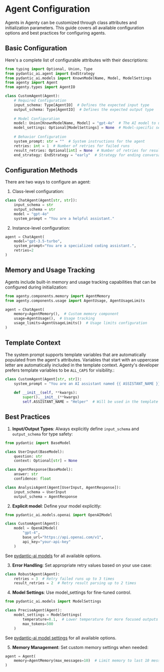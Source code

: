 # Agent Configuration

Agents in Agenty can be customized through class attributes and initialization parameters. This guide covers all available configuration options and best practices for configuring agents.

## Basic Configuration

Here's a complete list of configurable attributes with their descriptions:

```python
from typing import Optional, Union, Type
from pydantic_ai.agent import EndStrategy
from pydantic_ai.models import KnownModelName, Model, ModelSettings
from agenty import Agent
from agenty.types import AgentIO

class CustomAgent(Agent):
    # Required Configuration
    input_schema: Type[AgentIO]  # Defines the expected input type
    output_schema: Type[AgentIO]  # Defines the expected output type
    
    # Model Configuration
    model: Union[KnownModelName, Model] = "gpt-4o"  # The AI model to use
    model_settings: Optional[ModelSettings] = None  # Model-specific settings
    
    # Behavior Configuration
    system_prompt: str = ""  # System instructions for the agent
    retries: int = 1  # Number of retries for failed runs
    result_retries: Optional[int] = None  # Number of retries for result parsing
    end_strategy: EndStrategy = "early"  # Strategy for ending conversations
```

## Configuration Methods

There are two ways to configure an agent:

1. Class-level configuration:
```python
class ChatAgent(Agent[str, str]):
    input_schema = str
    output_schema = str
    model = "gpt-4o"
    system_prompt = "You are a helpful assistant."
```

2. Instance-level configuration:
```python
agent = ChatAgent(
    model="gpt-3.5-turbo",
    system_prompt="You are a specialized coding assistant.",
    retries=2
)
```

## Memory and Usage Tracking

Agents include built-in memory and usage tracking capabilities that can be configured during initialization:

```python
from agenty.components.memory import AgentMemory
from agenty.components.usage import AgentUsage, AgentUsageLimits

agent = ChatAgent(
    memory=AgentMemory(),  # Custom memory component
    usage=AgentUsage(),  # Usage tracking
    usage_limits=AgentUsageLimits()  # Usage limits configuration
)
```

## Template Context

The system prompt supports template variables that are automatically populated from the agent's attributes. 
Variables that start with an uppercase letter are automatically included in the template context. Agenty's developer
prefers template variables to be `ALL_CAPS` for visibility.:

```python
class CustomAgent(Agent[str, str]):
    system_prompt = "You are an AI assistant named {{ ASSISTANT_NAME }}."
    
    def __init__(self, **kwargs):
        super().__init__(**kwargs)
        self.ASSISTANT_NAME = "Helper"  # Will be used in the template
```

## Best Practices

1. **Input/Output Types**: Always explicitly define `input_schema` and `output_schema` for type safety:
```python
from pydantic import BaseModel

class UserInput(BaseModel):
    question: str
    context: Optional[str] = None

class AgentResponse(BaseModel):
    answer: str
    confidence: float

class AnalysisAgent(Agent[UserInput, AgentResponse]):
    input_schema = UserInput
    output_schema = AgentResponse
```

2. **Explicit model**: Define your model explicitly:
```python
from pydantic_ai.models.openai import OpenAIModel

class CustomAgent(Agent):
    model = OpenAIModel(
        "gpt-4",
        base_url="https://api.openai.com/v1",
        api_key="your-api-key"
    )
```
See [pydantic-ai models](https://ai.pydantic.dev/api/models/base/) for all available options.


3. **Error Handling**: Set appropriate retry values based on your use case:
```python
class RobustAgent(Agent):
    retries = 3  # Retry failed runs up to 3 times
    result_retries = 2  # Retry result parsing up to 2 times
```

4. **Model Settings**: Use model_settings for fine-tuned control. 
```python
from pydantic_ai.models import ModelSettings

class PreciseAgent(Agent):
    model_settings = ModelSettings(
        temperature=0.1,  # Lower temperature for more focused outputs
        max_tokens=500
    )
```
See [pydantic-ai model settings](https://ai.pydantic.dev/api/settings/#pydantic_ai.settings.ModelSettings) for all available options.

5. **Memory Management**: Set custom memory settings when needed:
```python
agent = Agent(
    memory=AgentMemory(max_messages=10)  # Limit memory to last 10 messages
)
```
